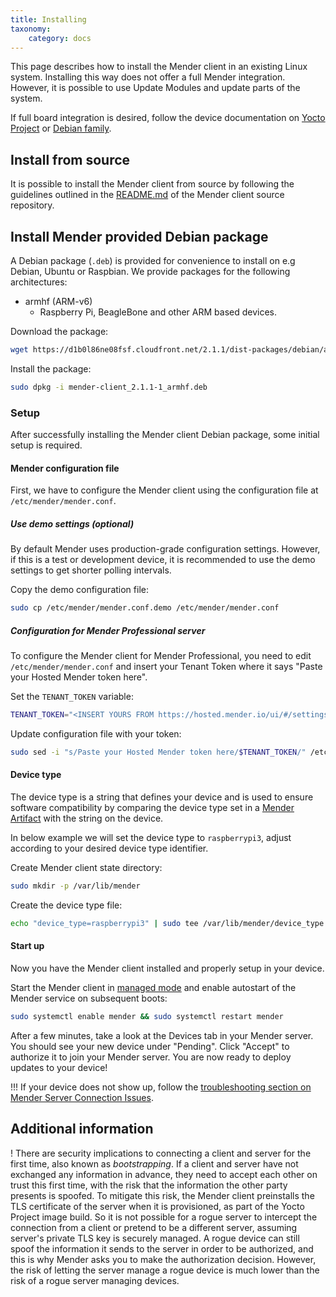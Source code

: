 ```yaml
---
title: Installing
taxonomy:
    category: docs
---
```


This page describes how to install the Mender client in an existing Linux system. Installing this way does not offer a full Mender integration. However, it is possible to use Update Modules and update parts of the system.

If full board integration is desired, follow the device documentation on [Yocto Project](../../devices/yocto-project) or [Debian family](../../devices/debian-family).

## Install from source

<!--AUTOVERSION: "mender/tree/%#installing-from-source"/mender -->
It is possible to install the Mender client from source by following the guidelines outlined in the [README.md](https://github.com/mendersoftware/mender/tree/2.1.1#installing-from-source) of the Mender client source repository.

## Install Mender provided Debian package

A Debian package (`.deb`) is provided for convenience to install on e.g Debian, Ubuntu or Raspbian. We provide packages for the following architectures:

- armhf (ARM-v6)
    - Raspberry Pi, BeagleBone and other ARM based devices.

Download the package:

<!--AUTOVERSION: "cloudfront.net/%/"/mender "mender-client_%-1_armhf.deb"/mender -->
```bash
wget https://d1b0l86ne08fsf.cloudfront.net/2.1.1/dist-packages/debian/armhf/mender-client_2.1.1-1_armhf.deb
```

Install the package:

<!--AUTOVERSION: "mender-client_%-1_armhf.deb"/mender -->
```bash
sudo dpkg -i mender-client_2.1.1-1_armhf.deb
```

### Setup

After successfully installing the Mender client Debian package, some initial setup is required.

#### Mender configuration file

First, we have to configure the Mender client using the configuration file at `/etc/mender/mender.conf`.

##### Use demo settings (optional)

By default Mender uses production-grade configuration settings. However, if this is a test or development device,
it is recommended to use the demo settings to get shorter polling intervals.

Copy the demo configuration file:

```bash
sudo cp /etc/mender/mender.conf.demo /etc/mender/mender.conf
```

##### Configuration for Mender Professional server

To configure the Mender client for Mender Professional, you need to edit `/etc/mender/mender.conf` and insert your Tenant Token
where it says "Paste your Hosted Mender token here".

Set the `TENANT_TOKEN` variable:

```bash
TENANT_TOKEN="<INSERT YOURS FROM https://hosted.mender.io/ui/#/settings/my-organization>"
```

Update configuration file with your token:

```bash
sudo sed -i "s/Paste your Hosted Mender token here/$TENANT_TOKEN/" /etc/mender/mender.conf
```

#### Device type

The device type is a string that defines your device and is used to ensure software compatibility by comparing the device type set in a [Mender Artifact](../../architecture/mender-artifacts) with the string on the device.

In below example we will set the device type to `raspberrypi3`, adjust according to your desired device type identifier.

Create Mender client state directory:

```bash
sudo mkdir -p /var/lib/mender
```

Create the device type file:

```bash
echo "device_type=raspberrypi3" | sudo tee /var/lib/mender/device_type
```

#### Start up

Now you have the Mender client installed and properly setup in your device.

Start the Mender client in [managed mode](../../architecture/overview#modes-of-operation) and enable autostart of the Mender service on subsequent boots:

```bash
sudo systemctl enable mender && sudo systemctl restart mender
```

After a few minutes, take a look at the Devices tab in your Mender server. You should see your new device under "Pending".
Click "Accept" to authorize it to join your Mender server. You are now ready to deploy updates to your device!

!!! If your device does not show up, follow the [troubleshooting section on Mender Server Connection Issues](../../troubleshooting/device-runtime#mender-server-connection-issues).


## Additional information

! There are security implications to connecting a client and server for the first time, also known as *bootstrapping*. If a client and server have not exchanged any information in advance, they need to accept each other on trust this first time, with the risk that the information the other party presents is spoofed. To mitigate this risk, the Mender client preinstalls the TLS certificate of the server when it is provisioned, as part of the Yocto Project image build. So it is not possible for a rogue server to intercept the connection from a client or pretend to be a different server, assuming server's private TLS key is securely managed. A rogue device can still spoof the information it sends to the server in order to be authorized, and this is why Mender asks you to make the authorization decision. However, the risk of letting the server manage a rogue device is much lower than the risk of a rogue server managing devices.

